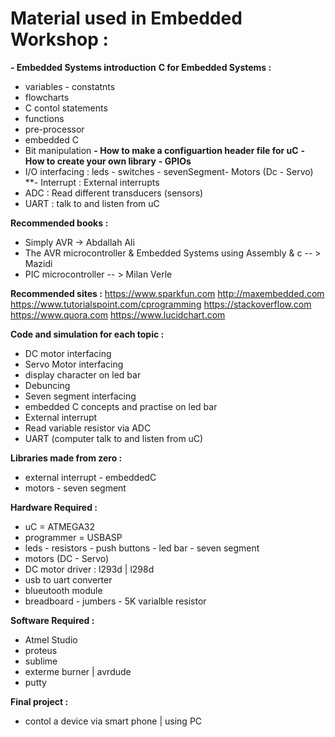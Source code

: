 # Material used in Embedded Workshop : 
**- Embedded Systems introduction**
**C for Embedded Systems :**
- variables  - constatnts
- flowcharts
- C contol statements 
- functions  
- pre-processor 
- embedded C
- Bit manipulation 
**- How to make a configuartion header file for uC** 
**- How to create your own library** 
**- GPIOs** 
- I/O interfacing : leds - switches - sevenSegment- Motors (Dc - Servo)  
**- Interrupt : External interrupts 
- ADC : Read different transducers (sensors) 
- UART : talk to and listen from uC  



**Recommended books :** 
- Simply AVR -> Abdallah Ali
- The AVR microcontroller & Embedded Systems using Assembly & c -- > Mazidi 
- PIC microcontroller -- > Milan Verle

**Recommended sites :** 
https://www.sparkfun.com
http://maxembedded.com
https://www.tutorialspoint.com/cprogramming 
https://stackoverflow.com
https://www.quora.com 
https://www.lucidchart.com 

**Code and simulation for each topic :** 
- DC motor interfacing 
- Servo Motor interfacing 
- display character on led bar  
- Debuncing 
- Seven segment interfacing 
- embedded C concepts and practise on led bar 
- External interrupt 
- Read variable resistor via ADC 
- UART (computer talk to and listen from uC) 

**Libraries made from zero :** 
- external interrupt  - embeddedC
- motors              - seven segment 

**Hardware Required :**
- uC = ATMEGA32 
- programmer = USBASP 
- leds - resistors - push buttons - led bar - seven segment 
- motors (DC - Servo)
- DC motor driver : l293d | l298d  
- usb to uart converter 
- blueutooth module
- breadboard - jumbers - 5K varialble resistor 

**Software Required :** 
- Atmel Studio 
- proteus 
- sublime 
- exterme burner | avrdude 
- putty

**Final project :** 
- contol a device via smart phone | using PC 



